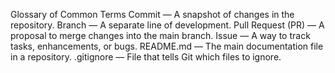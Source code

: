Glossary of Common Terms
Commit — A snapshot of changes in the repository.
Branch — A separate line of development.
Pull Request (PR) — A proposal to merge changes into the main branch.
Issue — A way to track tasks, enhancements, or bugs.
README.md — The main documentation file in a repository.
.gitignore — File that tells Git which files to ignore.
